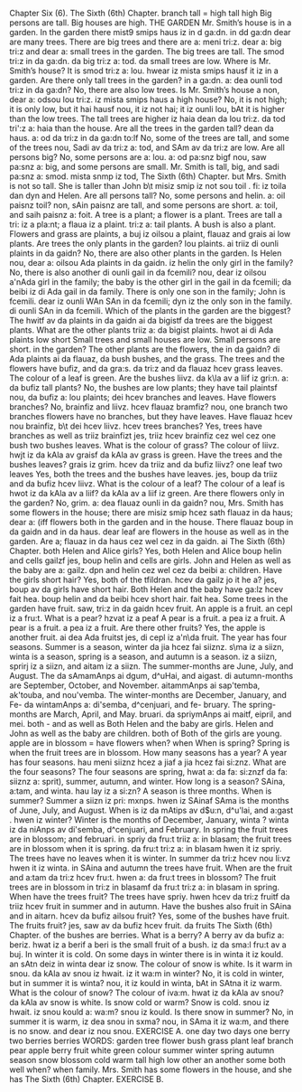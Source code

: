 Chapter Six (6). 
The Sixth (6th) Chapter. 
branch 
tall = high 
tall 
high 
Big persons are 
tall. 
Big houses are 
high. 
THE GARDEN 
Mr. Smith’s house is in a garden. In the garden there 
mist9 smips haus iz in d ga:dn. in dd ga:dn dear 
are many trees. There are big trees and there are 
a: meni tri:z. dear a: big tri:z and dear a: 
small trees in the garden. The big trees are tall. The 
smod tri:z in da ga:dn. da big tri:z a: tod. da 
small trees are low. Where is Mr. Smith’s house? It is 
smod tri:z a: lou. hwear iz mista smips hausf it iz 
in a garden. Are there only tall trees in the garden? 
in a ga:dn. a: dea ounli tod tri:z in da ga:dn? 
No, there are also low trees. Is Mr. Smith’s house a 
non, dear a: odsou lou tri:z. iz mista smips haus a 
high house? No, it is not high; it is only low, but it 
hai hausf nou, it iz not hai; it iz ounli lou, bAt it 
is higher than the low trees. The tall trees are higher 
iz haia dean da lou tri:z. da tod tri':z a: haia 
than the house. Are all the trees in the garden tall? 
dean da haus. a: od da tri:z in da ga:dn to:lf 
No, some of the trees are tall, and some of the trees 
nou, Sadi av da tri:z a: tod, and SAm av da tri:z 
are low. Are all persons big? No, some persons are 
a: lou. a: od pa:snz bigf nou, saw pa:snz a: 
big, and some persons are small. Mr. Smith is tall, 
big, and sadi pa:snz a: smod. mista snmp iz tod, 
The Sixth (6th) Chapter. 
but Mrs. Smith is not so tall. She is taller than John 
b\t misiz smip iz not sou toil . fi: iz toila dan dyn 
and Helen. Are all persons tall? No, some persons 
and helin. a: oil paisnz toil? non, sAin paisnz 
are tall, and some persons are short. 
a: toil, and saih paisnz a: foit. 
A tree is a plant; a flower is a plant. Trees are tall 
a tri: iz a pla:nt; a flaua iz a plaint. tri:z a: tail 
plants. A bush is also a plant. Flowers and grass are 
plaints, a buj iz oilsou a plaint, flauaz and grais ai 
low plants. Are trees the only plants in the garden? 
lou plaints. ai triiz di ounli plaints in da gaidn? 
No, there are also other plants in the garden. Is Helen 
nou, dear a: oilsou Ada plaints in da gaidn. iz helin 
the only girl in the family? No, there is also another 
di ounli gail in da fcemili? nou, dear iz oilsou a'nAda 
girl in the family; the baby is the other girl in the 
gail in da fcemili; da beibi iz di Ada gail in da 
family. There is only one son in the family; John is 
fcemili. dear iz ounli WAn SAn in da fcemili; dyn iz 
the only son in the family. 
di ounli SAn in da fcemili. 
Which of the plants in the garden are the biggest? The 
hwitf av da plaints in da gaidn ai da bigistf da 
trees are the biggest plants. What are the other plants 
triiz a: da bigist plaints. hwot ai di Ada plaints 
low 
short 
Small trees and 
small houses are 
low. 
Small persons are 
short. 
in the garden? The other plants are the flowers, the 
in da gaidn? di Ada plaints ai da flauaz, da 
bush 
bushes, and the grass. The trees and the flowers have 
bufiz, and da gra:s. da tri:z and da flauaz hcev 
grass 
leaves. The colour of a leaf is green. Are the bushes 
liivz. da k\la av a liif iz gri:n. a: da bufiz 
tall plants? No, the bushes are low plants; they have 
tail plaintsf nou, da bufiz a: lou plaints; dei hcev 
branches and leaves. Have flowers branches? No, 
brainfiz and liivz. hcev flauaz bramfiz? nou, 
one branch 
two branches 
flowers have no branches, but they have leaves. Have 
flauaz hcev nou brainfiz, b\t dei hcev liivz. hcev 
trees branches? Yes, trees have branches as well as 
triiz brainfizt jes, triiz hcev brainfiz cez wel cez 
one bush 
two bushes 
leaves. What is the colour of grass? The colour of 
liivz. hwjt iz da kAla av graisf da kAla av 
grass is green. Have the trees and the bushes leaves? 
grais iz grim. hcev da triiz and da bufiz liivz? 
one leaf 
two leaves 
Yes, both the trees and the bushes have leaves. 
jes, boup da triiz and da bufiz hcev liivz. 
What is the colour of a leaf? The colour of a leaf is 
hwot iz da kAla av a liif? da kAla av a liif iz 
green. Are there flowers only in the garden? No, 
grim. a: dea flauaz ounli in da gaidn? nou, 
Mrs. Smith has some flowers in the house; there are 
misiz smip hcez sath flauaz in da haus; dear a: 
(iff 
flowers both in the garden and in the house. There 
flauaz boup in da gaidn and in da haus. dear 
leaf 
are flowers in the house as well as in the garden. Are 
a; flauaz in da haus cez wel cez in da gaidn. ai 
The Sixth (6th) Chapter. 
both Helen and Alice girls? Yes, both Helen and Alice 
boup helin and cells gailzf jes, boup helin and cells 
are girls. John and Helen as well as the baby are 
a: gailz. dpn and helin cez wel cez da beibi a: 
children. Have the girls short hair? Yes, both of the 
tfildran. hcev da gailz jo it he a? jes, boup av da 
girls have short hair. Both Helen and the baby have 
ga:lz hcev fait hea. boup helin and da beibi hcev 
short hair. 
fait hea. 
Some trees in the garden have fruit. 
saw, tri:z in da gaidn hcev fruit. 
An apple is a fruit. 
an cepl iz a fru:t. 
What is a pear? 
hzvat iz a peaf 
A pear is a fruit. 
a pea iz a fruit. 
A pear is a fruit. 
a pea iz a fruit. 
Are there other fruits? Yes, the apple is another fruit. 
ai dea Ada fruitst jes, di cepl iz a'n\da fruit. 
The year has four seasons. Summer is a season, winter 
da jia hcez fai siiznz. s\ma iz a siizn, winta 
is a season, spring is a season, and autumn is a season. 
iz a siizn, sprirj iz a siizn, and aitam iz a siizn. 
The summer-months are June, July, and August. The 
da sAmamAnps ai dgum, d^uHai, and aigast. di 
autumn-months are September, October, and November. 
aitammAnps ai sap'temba, ak'touba, and nou'vemba. 
The winter-months are December, January, and Fe- 
da wintamAnps a: di'semba, d^cenjuari, and fe- 
bruary. The spring-months are March, April, and May. 
bruari. da spriymAnps ai maitf, eipril, and mei. 
both - and 
as well as 
Both Helen and 
the baby are girls. 
Helen and John as 
well as the baby 
are children. 
both of 
Both of the girls 
are young. 
apple 
are in blossom = 
have flowers 
when? 
when 
When is spring? 
Spring is when 
the fruit trees are 
in blossom. 
How many seasons has a year? A year has four seasons. 
hau meni siiznz hcez a jiaf a jia hcez fai si:znz. 
What are the four seasons? The four seasons are spring, 
hwat a: da fa: si:znzf da fa: siiznz a: sprit), 
summer, autumn, and winter. How long is a season? 
SAina, a:tam, and winta. hau lay iz a si:zn? 
A season is three months. When is summer? Summer 
a siizn iz pri: mxnps. hwen iz SAinaf SAma 
is the months of June, July, and August. When is 
iz da mAtips av d$u:n, d^u'lai, and a:gast . hwen iz 
winter? Winter is the months of December, January, 
winta ? winta iz da niAnps av di'semba, d^cenjuari, 
and February. In spring the fruit trees are in blossom; 
and februari. in spriy da fru:t triiz a: in blasam; 
the fruit trees are in blossom when it is spring. 
da fru:t tri:z a: in blasam hwen it iz spriy. 
The trees have no leaves when it is winter. In summer 
da tri:z hcev nou li:vz hwen it iz winta. in SAina 
and autumn the trees have fruit. When are the fruit 
and a:tam da tri:z hcev fru:t. hwen a: da fru:t 
trees in blossom? The fruit trees are in blossom in 
tri:z in blasamf da fru:t tri:z a: in blasam in 
spring. When have the trees fruit? The trees have 
spriy. hwen hcev da tri:z fruitf da triiz hcev 
fruit in summer and in autumn. Have the bushes also 
fruit in SAina and in aitarn. hcev da bufiz ailsou 
fruit? Yes, some of the bushes have fruit. The fruits 
fruit? jes, saw av da bufiz hcev fruit. da fruits 
The Sixth (6th) Chapter. 
of the bushes are berries. What is a berry? A berry 
av da bufiz a: beriz. hwat iz a berif a beri 
is the small fruit of a bush. 
iz da sma:l fru:t av a buj. 
In winter it is cold. On some days in winter there is 
in winta it iz kould. an sAtn deiz in winta dear iz 
snow. The colour of snow is white. Is it warm in 
snou. da kAla av snou iz hwait. iz it wa:m in 
winter? No, it is cold in winter, but in summer it is 
winta? nou, it iz kould in winta, bAt in SAtna it iz 
warm. What is the colour of snow? The colour of 
iva:m. hwat iz da kAla av snou? da kAla av 
snow is white. Is snow cold or warm? Snow is cold. 
snou iz hwait. iz snou kould a: wa:m? snou iz kould. 
Is there snow in summer? No, in summer it is warm, 
iz dea snou in sxma? nou, in SAma it iz wa:m, 
and there is no snow. 
and dear iz nou snou. 
EXERCISE A. 
one day 
two days 
one berry 
two berries 
berries 
WORDS: 
garden 
tree 
flower 
bush 
grass 
plant 
leaf 
branch 
pear 
apple 
berry 
fruit 
white 
green 
colour 
summer 
winter 
spring 
autumn 
season 
snow 
blossom 
cold 
warm 
tall 
high 
low 
other 
an 
another 
some 
both 
well 
when? 
when 
family. 
Mrs. Smith has some flowers in the house, and she has 
The Sixth (6th) Chapter. 
EXERCISE B. 
